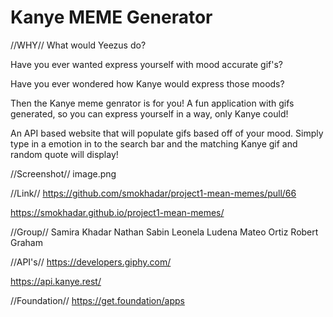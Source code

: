 # Kanye MEME Generator
//WHY//
What would Yeezus do?

Have you ever wanted express yourself with mood accurate gif's?

Have you ever wondered how Kanye would express those moods?

Then the Kanye meme genrator is for you! A fun application with gifs generated, so you can express yourself in a way, only Kanye could!

An API based website that will populate gifs based off of your mood. Simply type in a emotion in to the search bar and the matching Kanye gif and random quote will display!

//Screenshot//
image.png

//Link//
https://github.com/smokhadar/project1-mean-memes/pull/66

https://smokhadar.github.io/project1-mean-memes/


//Group//
Samira Khadar
Nathan Sabin
Leonela Ludena
Mateo Ortiz
Robert Graham



//API's//
https://developers.giphy.com/ 

https://api.kanye.rest/


//Foundation//
https://get.foundation/apps
